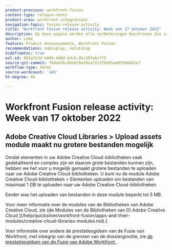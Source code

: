 ```yaml
---
product-previous: workfront-fusion
content-type: release-notes
product-area: workfront-integrations
navigation-topic: fusion-release-activity
title: "Workfront Fusion release activity: Week van 17 oktober 2022"
description: Op deze pagina worden alle verbeteringen beschreven die in Adobe Workfront Fusion in de week van 17 oktober 2022 zijn aangebracht.
author: Luke
feature: Product Announcements, Workfront Fusion
recommendations: noDisplay, noCatalog
hidefromtoc: true
exl-id: 063a7e3d-b4d4-4d8d-bdcb-8bc29fe6cff3
source-git-commit: 76deb76c66e8f8a7dea721378591ae035b8d42e7
workflow-type: tm+mt
source-wordcount: '143'
ht-degree: 0%

---
```


# Workfront Fusion release activity: Week van 17 oktober 2022

## Adobe Creative Cloud Libraries > Upload assets module maakt nu grotere bestanden mogelijk

Omdat elementen in uw Adobe Creative Cloud-bibliotheken vaak gedetailleerd en complex zijn en daarom grote bestanden kunnen zijn, hebben we het voor u mogelijk gemaakt grotere bestanden te uploaden naar uw Adobe Creative Cloud-bibliotheken. U kunt nu de module Adobe Creative Cloud-bibliotheken > Elementen uploaden om bestanden van maximaal 1 GB te uploaden naar uw Adobe Creative Cloud-bibliotheken.

Eerder was het uploaden van bestanden in deze module beperkt tot 5 MB.

Voor meer informatie over de modules van de Bibliotheken van Adobe Creative Cloud, zie {de Modules van de Bibliotheken van 0} Adobe Creative Cloud ](/help/quicksilver/workfront-fusion/apps-and-their-modules/creative-cloud-libraries-modules.md).[

Voor informatie over andere de prestatiesgidsen van de Fusie van Workfront, met inbegrip van de grenzen van de dossiergrootte, zie [ de prestatiesgidsen van de Fusie van Adobe Workfront ](/help/quicksilver/workfront-fusion/get-started/fusion-performance-guardrails.md).
